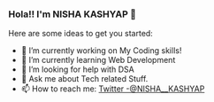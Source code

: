 ### Hola!! I'm NISHA KASHYAP 👋


Here are some ideas to get you started:

- 🔭 I’m currently working on My Coding skills!
- 🌱 I’m currently learning Web Development
- 🤔 I’m looking for help with DSA
- 💬 Ask me about Tech related Stuff. 
- 📫 How to reach me: [Twitter -@NISHA__KASHYAP](https://twitter.com/Nisha__Kashyap)

